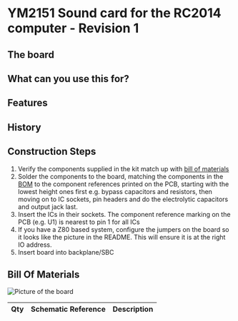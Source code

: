 # YM2151 Sound card for the RC2014 computer - Revision 1

## The board

## What can you use this for?

## Features

## History

## Construction Steps

1. Verify the components supplied in the kit match up with [bill of materials](https://github.com/electrified/rc2014-ym2151/blob/master/README.md#bill-of-materials)
2. Solder the components to the board, matching the components in the [BOM](https://github.com/electrified/rc2014-ym2151/blob/master/README.md#bill-of-materials) to the component references printed on the PCB, starting with the lowest height ones first e.g. bypass capacitors and resistors, then moving on to IC sockets, pin headers and do the electrolytic capacitors and output jack last.
3. Insert the ICs in their sockets. The component reference marking on the PCB (e.g. U1) is nearest to pin 1 for all ICs
4. If you have a Z80 based system, configure the jumpers on the board so it looks like the picture in the README. This will ensure it is at the right IO address.
5. Insert board into backplane/SBC

## Bill Of Materials

![Picture of the board](./r1-board-render.png?raw=true)

Qty|Schematic Reference|Description
---|-------------------|-----------

